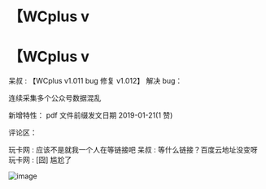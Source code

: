 # 【WCplus v

# 【WCplus v

呆叔 : 【WCplus v1.011 bug 修复 v1.012】 解决 bug：

连续采集多个公众号数据混乱

新增特性： pdf 文件前缀发文日期 2019-01-21(1 赞)

评论区：

玩卡网 : 应该不是就我一个人在等链接吧 呆叔 : 等什么链接？百度云地址没变呀 玩卡网 : [囧] 尴尬了

![image](img/Image_180.png)